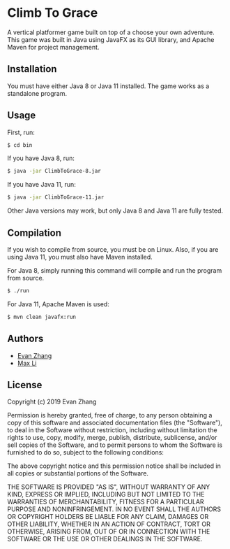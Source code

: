 # Climb To Grace

A vertical platformer game built on top of a choose your own adventure. This game was built in Java using JavaFX as its GUI library, and Apache Maven for project management.

## Installation
You must have either Java 8 or Java 11 installed. The game works as a standalone program.

## Usage
First, run:
```sh
$ cd bin
```

If you have Java 8, run:
```sh
$ java -jar ClimbToGrace-8.jar
```

If you have Java 11, run:
```sh
$ java -jar ClimbToGrace-11.jar
```

Other Java versions may work, but only Java 8 and Java 11 are fully tested.

## Compilation

If you wish to compile from source, you must be on Linux. Also, if you are using Java 11, you must also have Maven installed.

For Java 8, simply running this command will compile and run the program from source.
```sh
$ ./run
```
For Java 11, Apache Maven is used:
```sh
$ mvn clean javafx:run
```

## Authors
- [Evan Zhang](https://github.com/Ninjaclasher)
- [Max Li](https://github.com/h-mesick)

## License
Copyright (c) 2019 Evan Zhang

Permission is hereby granted, free of charge, to any person obtaining a copy
of this software and associated documentation files (the "Software"), to deal
in the Software without restriction, including without limitation the rights
to use, copy, modify, merge, publish, distribute, sublicense, and/or sell
copies of the Software, and to permit persons to whom the Software is
furnished to do so, subject to the following conditions:

The above copyright notice and this permission notice shall be included in all
copies or substantial portions of the Software.

THE SOFTWARE IS PROVIDED "AS IS", WITHOUT WARRANTY OF ANY KIND, EXPRESS OR
IMPLIED, INCLUDING BUT NOT LIMITED TO THE WARRANTIES OF MERCHANTABILITY,
FITNESS FOR A PARTICULAR PURPOSE AND NONINFRINGEMENT. IN NO EVENT SHALL THE
AUTHORS OR COPYRIGHT HOLDERS BE LIABLE FOR ANY CLAIM, DAMAGES OR OTHER
LIABILITY, WHETHER IN AN ACTION OF CONTRACT, TORT OR OTHERWISE, ARISING FROM,
OUT OF OR IN CONNECTION WITH THE SOFTWARE OR THE USE OR OTHER DEALINGS IN THE
SOFTWARE.
